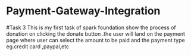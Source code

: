 # Payment-Gateway-Integration
#Task 3 This is my first task of spark foundation show the process of donation on clicking the donate button .the user will land on the payment page where user can select the amount to be paid and the payment type eg.credit card ,paypal,etc
